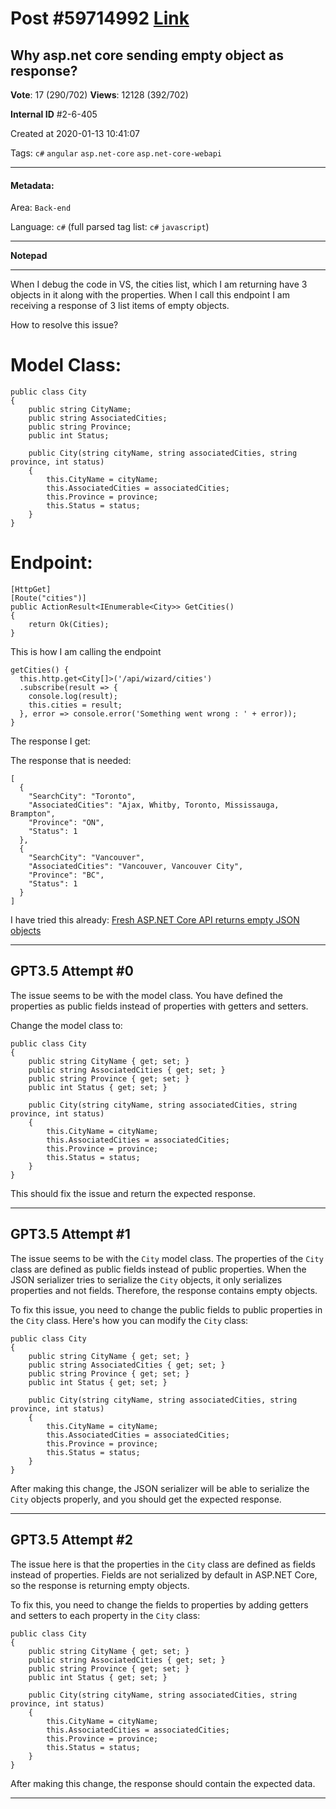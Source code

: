 
# Post \#59714992 [Link](https://stackoverflow.com/questions/59714992/)

## Why asp.net core sending empty object as response?

**Vote**: 17 (290/702) **Views**: 12128 (392/702) 

**Internal ID** \#2-6-405

Created at 2020-01-13 10:41:07

Tags: `c#` `angular` `asp.net-core` `asp.net-core-webapi`

----------

#### Metadata:

Area: `Back-end`

Language: `c#` (full parsed tag list: `c#` `javascript`)

----------

**Notepad**


----------

When I debug the code in VS, the cities list, which I am returning have 3 objects in it along with the properties. When I call this endpoint I am receiving a response of 3 list items of empty objects. 

How to resolve this issue?


# Model Class:



```
public class City
{
    public string CityName;
    public string AssociatedCities; 
    public string Province;
    public int Status;

    public City(string cityName, string associatedCities, string province, int status)
    {
        this.CityName = cityName;
        this.AssociatedCities = associatedCities;
        this.Province = province;
        this.Status = status;
    }
}
```



# Endpoint:



```
[HttpGet]
[Route("cities")]
public ActionResult<IEnumerable<City>> GetCities()
{
    return Ok(Cities);
}
```


This is how I am calling the endpoint

```
getCities() {
  this.http.get<City[]>('/api/wizard/cities')
  .subscribe(result => {
    console.log(result);
    this.cities = result;
  }, error => console.error('Something went wrong : ' + error));
}
```


The response I get:
[](https://i.stack.imgur.com/zlyrW.png)

The response that is needed:

```
[
  {
    "SearchCity": "Toronto",
    "AssociatedCities": "Ajax, Whitby, Toronto, Mississauga, Brampton",
    "Province": "ON",
    "Status": 1
  },
  {
    "SearchCity": "Vancouver",
    "AssociatedCities": "Vancouver, Vancouver City",
    "Province": "BC",
    "Status": 1
  }
]
```


I have tried this already: [Fresh ASP.NET Core API returns empty JSON objects](https://stackoverflow.com/questions/44318390/fresh-asp-net-core-api-returns-empty-json-objects)


----------
        
## GPT3.5 Attempt \#0

The issue seems to be with the model class. You have defined the properties as public fields instead of properties with getters and setters. 

Change the model class to:

```
public class City
{
    public string CityName { get; set; }
    public string AssociatedCities { get; set; }
    public string Province { get; set; }
    public int Status { get; set; }

    public City(string cityName, string associatedCities, string province, int status)
    {
        this.CityName = cityName;
        this.AssociatedCities = associatedCities;
        this.Province = province;
        this.Status = status;
    }
}
```

This should fix the issue and return the expected response.

--------

## GPT3.5 Attempt \#1

The issue seems to be with the `City` model class. The properties of the `City` class are defined as public fields instead of public properties. When the JSON serializer tries to serialize the `City` objects, it only serializes properties and not fields. Therefore, the response contains empty objects.

To fix this issue, you need to change the public fields to public properties in the `City` class. Here's how you can modify the `City` class:

```
public class City
{
    public string CityName { get; set; }
    public string AssociatedCities { get; set; }
    public string Province { get; set; }
    public int Status { get; set; }

    public City(string cityName, string associatedCities, string province, int status)
    {
        this.CityName = cityName;
        this.AssociatedCities = associatedCities;
        this.Province = province;
        this.Status = status;
    }
}
```

After making this change, the JSON serializer will be able to serialize the `City` objects properly, and you should get the expected response.

--------

## GPT3.5 Attempt \#2

The issue here is that the properties in the `City` class are defined as fields instead of properties. Fields are not serialized by default in ASP.NET Core, so the response is returning empty objects.

To fix this, you need to change the fields to properties by adding getters and setters to each property in the `City` class:

```
public class City
{
    public string CityName { get; set; }
    public string AssociatedCities { get; set; }
    public string Province { get; set; }
    public int Status { get; set; }

    public City(string cityName, string associatedCities, string province, int status)
    {
        this.CityName = cityName;
        this.AssociatedCities = associatedCities;
        this.Province = province;
        this.Status = status;
    }
}
```

After making this change, the response should contain the expected data.

--------

